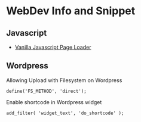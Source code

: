 # WebDev Info and Snippet

## Javascript

- [Vanilla Javascript Page Loader](https://gist.github.com/alessandroalessio/9718c2e4cfa6c31b013eb2e27bb1cc8d)

## Wordpress

Allowing Upload with Filesystem on Wordpress
```
define('FS_METHOD', 'direct');
```

Enable shortcode in Wordpress widget
```
add_filter( 'widget_text', 'do_shortcode' );
```
